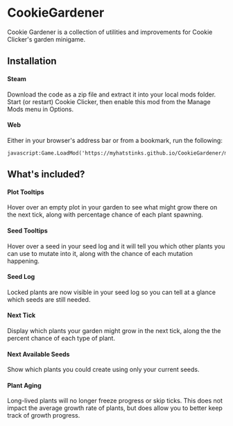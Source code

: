 # CookieGardener

Cookie Gardener is a collection of utilities and improvements for Cookie Clicker's garden minigame.

## Installation

#### Steam
Download the code as a zip file and extract it into your local mods folder. Start (or restart) Cookie Clicker, then enable this mod from the Manage Mods menu in Options.

#### Web
Either in your browser's address bar or from a bookmark, run the following:

```
javascript:Game.LoadMod('https://myhatstinks.github.io/CookieGardener/main.js')
```

## What's included?

#### Plot Tooltips
Hover over an empty plot in your garden to see what might grow there on the next tick, along with percentage chance of each plant spawning.

#### Seed Tooltips
Hover over a seed in your seed log and it will tell you which other plants you can use to mutate into it, along with the chance of each mutation happening.

#### Seed Log
Locked plants are now visible in your seed log so you can tell at a glance which seeds are still needed.

#### Next Tick
Display which plants your garden might grow in the next tick, along the the percent chance of each type of plant.

#### Next Available Seeds
Show which plants you could create using only your current seeds.

#### Plant Aging
Long-lived plants will no longer freeze progress or skip ticks. This does not impact the average growth rate of plants, but does allow you to better keep track of growth progress.

